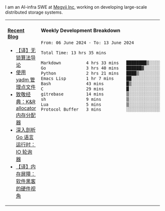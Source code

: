 I am an AI-infra SWE at [Megvii Inc](https://en.megvii.com/), working on developing large-scale distributed storage systems.

<table width="960px">
<tr>
<td valign="top" width="50%">

#### <a href="https://www.kongjun18.me" target="_blank">Recent Blog</a>

<!-- BLOG-POST-LIST:START -->
- [【译】无锁算法导论](https://kongjun18.github.io/posts/2023/07/14/)
- [使用 yadm 管理点文件](https://kongjun18.github.io/posts/2023/04/07/)
- [致敬经典：K&amp;R allocator 内存分配器](https://kongjun18.github.io/posts/2022/12/12/)
- [深入剖析 Go 语言运行时：IO 轮询器](https://kongjun18.github.io/posts/2022/11/21/)
- [【译】内存屏障：软件黑客的硬件视角](https://kongjun18.github.io/posts/2022/11/03/)
<!-- BLOG-POST-LIST:END -->

</td>
<td valign="top" width="50%">

#### Weekly Development Breakdown

<!--START_SECTION:waka-->

```txt
From: 06 June 2024 - To: 13 June 2024

Total Time: 13 hrs 35 mins

Markdown          4 hrs 33 mins   ████████▒░░░░░░░░░░░░░░░░   33.52 %
Go                3 hrs 40 mins   ██████▓░░░░░░░░░░░░░░░░░░   27.06 %
Python            2 hrs 21 mins   ████▒░░░░░░░░░░░░░░░░░░░░   17.29 %
Emacs Lisp        1 hr 7 mins     ██░░░░░░░░░░░░░░░░░░░░░░░   08.25 %
Bash              43 mins         █▒░░░░░░░░░░░░░░░░░░░░░░░   05.29 %
C                 29 mins         █░░░░░░░░░░░░░░░░░░░░░░░░   03.60 %
gitrebase         14 mins         ▒░░░░░░░░░░░░░░░░░░░░░░░░   01.72 %
sh                9 mins          ▒░░░░░░░░░░░░░░░░░░░░░░░░   01.16 %
Lua               5 mins          ▒░░░░░░░░░░░░░░░░░░░░░░░░   00.70 %
Protocol Buffer   3 mins          ░░░░░░░░░░░░░░░░░░░░░░░░░   00.45 %
```

<!--END_SECTION:waka-->
</td>
</tr>

</table>
